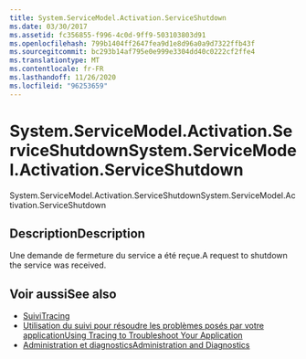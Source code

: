 ```yaml
---
title: System.ServiceModel.Activation.ServiceShutdown
ms.date: 03/30/2017
ms.assetid: fc356855-f996-4c0d-9ff9-503103803d91
ms.openlocfilehash: 799b1404ff2647fea9d1e8d96a0a9d7322ffb43f
ms.sourcegitcommit: bc293b14af795e0e999e3304dd40c0222cf2ffe4
ms.translationtype: MT
ms.contentlocale: fr-FR
ms.lasthandoff: 11/26/2020
ms.locfileid: "96253659"
---
```

# <a name="systemservicemodelactivationserviceshutdown"></a><span data-ttu-id="d6a85-102">System.ServiceModel.Activation.ServiceShutdown</span><span class="sxs-lookup"><span data-stu-id="d6a85-102">System.ServiceModel.Activation.ServiceShutdown</span></span>

<span data-ttu-id="d6a85-103">System.ServiceModel.Activation.ServiceShutdown</span><span class="sxs-lookup"><span data-stu-id="d6a85-103">System.ServiceModel.Activation.ServiceShutdown</span></span>  
  
## <a name="description"></a><span data-ttu-id="d6a85-104">Description</span><span class="sxs-lookup"><span data-stu-id="d6a85-104">Description</span></span>  

 <span data-ttu-id="d6a85-105">Une demande de fermeture du service a été reçue.</span><span class="sxs-lookup"><span data-stu-id="d6a85-105">A request to shutdown the service was received.</span></span>  
  
## <a name="see-also"></a><span data-ttu-id="d6a85-106">Voir aussi</span><span class="sxs-lookup"><span data-stu-id="d6a85-106">See also</span></span>

- [<span data-ttu-id="d6a85-107">Suivi</span><span class="sxs-lookup"><span data-stu-id="d6a85-107">Tracing</span></span>](index.md)
- [<span data-ttu-id="d6a85-108">Utilisation du suivi pour résoudre les problèmes posés par votre application</span><span class="sxs-lookup"><span data-stu-id="d6a85-108">Using Tracing to Troubleshoot Your Application</span></span>](using-tracing-to-troubleshoot-your-application.md)
- [<span data-ttu-id="d6a85-109">Administration et diagnostics</span><span class="sxs-lookup"><span data-stu-id="d6a85-109">Administration and Diagnostics</span></span>](../index.md)
